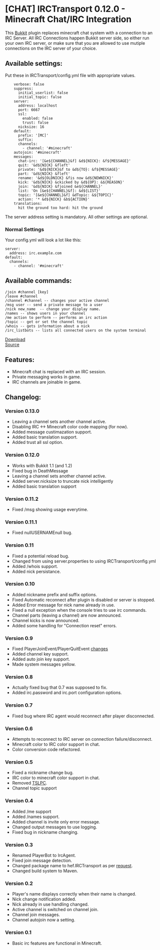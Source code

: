 [CHAT] IRCTransport 0.12.0 - Minecraft Chat/IRC Integration
===========================================================

This [Bukkit](http://bukkit.org/) plugin replaces minecraft chat system with a connection to an IRC Server.  All IRC Connections happen Bukkit server side, so either run your own IRC server, or make sure that you are allowed to use mutiple connections on the IRC server of your choice.

Available settings:
-------------------
Put these in IRCTransport/config.yml file with appropriate values.


		verbose: false
		suppress:
		  initial_userlist: false
		  initial_topic: false
		server:
		  address: localhost
		  port: 6667
		  ssl:
			enabled: false
			trust: false
		  nicksize: 16
		default:
		  prefix: '[MC]'
		  suffix: 
		  channels:
			- channel: '#minecraft'
		autojoin: '#minecraft'
		messages:
		  chat-irc: '[&e${CHANNEL}&f] &d${NICK}: &f${MESSAGE}'
		  quit: '&d${NICK} &fleft'
		  private: '&d${NICK}&f to &d${TO}: &f${MESSAGE}'
		  part: '&d${NICK} &fleft'
		  rename: '&d${OLDNICK} &fis now &d${NEWNICK}'
		  kick: '&d${NICK} &ckicked by &d${OP}: &${REASON}'
		  join: '&d${NICK} &fjoined &e${CHANNEL}'
		  list: 'On [&e${CHANNEL}&f]: &d${LIST}'
		  topic: '[&e${CHANNEL}&f] &dTopic: &${TOPIC}'
		  action: '* &d${NICK} &b${ACTION}'
		translations:
		  hit the ground too hard: hit the ground

The server address setting is mandatory.  All other settings are optional.

### Normal Settings
Your config.yml will look a lot like this:

    server:
      address: irc.example.com
    default:
      channels:
        - channel: '#minecraft' 

Available commands:
-------------------
    /join #channel [key]
    /leave #channel
    /channel #channel -- changes your active channel
    /msg user -- send a private message to a user
    /nick new_name  -- change your display name.
    /names -- shows users in your channel
    /me action to perform -- performs an irc action
    /topic -- get or set the channel topic
    /whois -- gets information about a nick
	/irc_listbots -- lists all connected users on the system terminal

[Download](https://github.com/downloads/hef/IRCTransport/IRCTransport-0.12.0.jar)  
[Source](https://github.com/hef/IRCTransport)

Features:
---------
  * Minecraft chat is replaced with an IRC session.
  * Private messaging works in game.
  * IRC channels are joinable in game.

Changelog:
----------
### Version 0.13.0
  * Leaving a channel sets another channel active.
  * Disabling IRC <-> Minecraft color code mapping (for now).
  * Added message custimazation support.
  * Added basic translation support.
  * Added trust all ssl option.

### Version 0.12.0
  * Works with Bukkit 1.1 (and 1.2)
  * Fixed bug in DeathMessage
  * Leaving a channel sets another channel active.
  * Added server.nicksize to truncate nick intelligently
  * Added basic translation support
 
### Version 0.11.2
  * Fixed /msg showing usage everytime.

### Version 0.11.1
  * Fixed nullUSERNAMEnull bug.

### Version 0.11
  * Fixed a potential reload bug.
  * Changed from using server.properties to using IRCTransport/config.yml
  * Added /whois support.
  * Added nick persistance.

### Version 0.10
  * Added nickname prefix and suffix options.
  * Fixed Automatic reconnect after plugin is disabled or server is stopped.
  * Added Error message for nick name already in use.
  * Fixed a null exception when the console tries to use irc commands.
  * Channel parts (leaving a channel) are now announced.
  * Channel kicks is now announced.
  * Added some handling for "Connection reset" errors.

### Version 0.9
  * Fixed PlayerJoinEvent/PlayerQuitEvent [changes](http://forums.bukkit.org/threads/oops-i-broke-your-plugins.599/#post-156352)
  * Added channel key support.
  * Added auto join key support.
  * Made system messages yellow.

### Version 0.8
  * Actually fixed bug that 0.7 was supposed to fix.
  * Added irc.password and irc.port configuration options. 

### Version 0.7
  * Fixed bug where IRC agent would reconnect after player disconnected.

### Version 0.6
  * Attempts to reconnect to IRC server on connection failure/disconnect.
  * Minecraft color to IRC color support in chat.
  * Color conversion code refactored.

### Version 0.5
  * Fixed a nickname change bug.
  * IRC color to minecraft color support in chat.
  * Removed [TSLPC](http://forums.bukkit.org/threads/oops-i-broke-your-plugins.599/#post-70677).
  * Channel topic support

### Version 0.4
  * Added /me support
  * Added /names support.
  * Added channel is invite only error message.
  * Changed output messages to use logging.
  * Fixed bug in nickname changing.

### Version 0.3
  * Renamed PlayerBot to IrcAgent.
  * Fixed join message detection.
  * Changed package name to hef.IRCTransport as per [request](http://forums.bukkit.org/threads/on-namespaces-please-do-not-use-bukkit-in-your-plugins.3732/).
  * Changed build system to Maven.

### Version 0.2
  * Player's name displays correctly when their name is changed.
  * Nick change notification added.
  * Nick already in use handling changed.
  * Active channel is switched on channel join.
  * Channel join messages.
  * Channel autojoin now a setting.

### Version 0.1
  * Basic irc features are functional in Minecraft.
